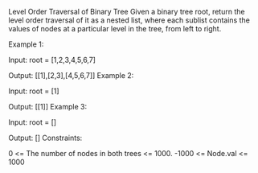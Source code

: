 Level Order Traversal of Binary Tree
Given a binary tree root, return the level order traversal of it as a nested list, where each sublist contains the values of nodes at a particular level in the tree, from left to right.

Example 1:

Input: root = [1,2,3,4,5,6,7]

Output: [[1],[2,3],[4,5,6,7]]
Example 2:

Input: root = [1]

Output: [[1]]
Example 3:

Input: root = []

Output: []
Constraints:

0 <= The number of nodes in both trees <= 1000.
-1000 <= Node.val <= 1000

